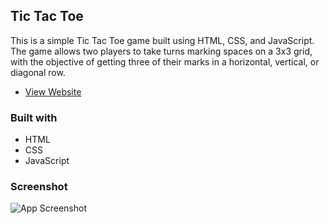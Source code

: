 ## Tic Tac Toe

This is a simple Tic Tac Toe game built using HTML, CSS, and JavaScript. The game allows two players to take turns marking spaces on a 3x3 grid, with the objective of getting three of their marks in a horizontal, vertical, or diagonal row.

- [View Website](tic-tac-toe-chiko.netlify.app)


### Built with

- HTML
- CSS
- JavaScript

### Screenshot

![App Screenshot](https://iili.io/HPRoc0b.png)





